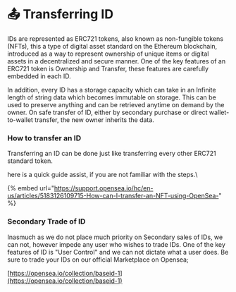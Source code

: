 # 📤 Transferring ID

IDs are represented as ERC721 tokens, also known as non-fungible tokens (NFTs), this a type of digital asset standard on the Ethereum blockchain, introduced as a way to represent ownership of unique items or digital assets in a decentralized and secure manner. One of the key features of an ERC721 token is Ownership and Transfer, these features are carefully embedded in each ID.

In addition, every ID has a storage capacity which can take in an Infinite length of string data which becomes immutable on storage. This can be used to preserve anything and can be retrieved anytime on demand by the owner. On safe transfer of ID, either by secondary purchase or direct wallet-to-wallet transfer, the new owner inherits the data.&#x20;

### How to transfer an ID

Transferring an ID can be done just like transferring every other ERC721 standard token.&#x20;

here is a quick guide assist, if you are not familiar with the steps.\


{% embed url="https://support.opensea.io/hc/en-us/articles/5183126109715-How-can-I-transfer-an-NFT-using-OpenSea-" %}

### Secondary Trade of ID

Inasmuch as we do not place much priority on Secondary sales of IDs, we can not, however impede any user who wishes to trade IDs. One of the key features of ID is "User Control" and we can not dictate what a user does. Be sure to trade your IDs on our official Marketplace on Opensea;

[https://opensea.io/collection/baseid-1](https://opensea.io/collection/baseid-1)
